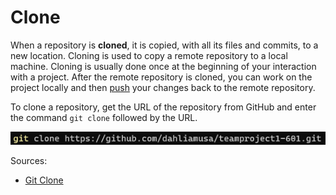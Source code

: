 # Clone

When a repository is **cloned**, it is copied, with all its files 
and commits, to a new location. Cloning is used to copy a remote 
repository to a local machine. Cloning is usually done once at the 
beginning of your interaction with a project. After the remote repository 
is cloned, you can work on the project locally and then [push](/gitcommands/push.md) 
your changes back to the remote repository.

To clone a repository, get the URL of the repository from GitHub
and enter the command `git clone` followed by the URL.

![git_clone](https://github.com/dahliamusa/teamproject1-601/blob/master/images/clone.png?raw=true)

Sources:
* [Git Clone](https://github.com/git-guides/git-clone)